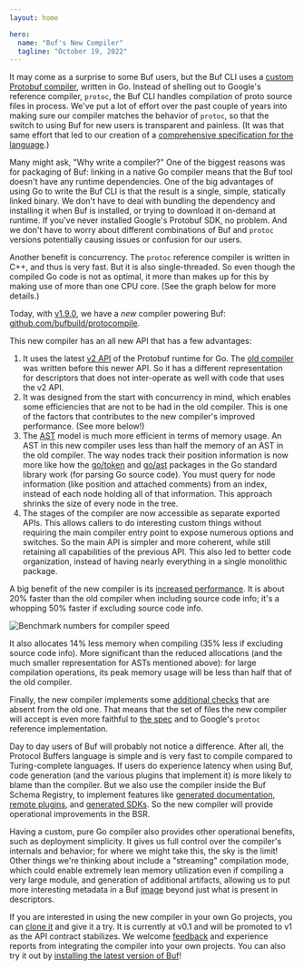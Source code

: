 ```yaml
---
layout: home

hero:
  name: "Buf's New Compiler"
  tagline: "October 19, 2022"
---
```


It may come as a surprise to some Buf users, but the Buf CLI uses a [custom Protobuf compiler](/docs/reference/internal-compiler/index.md), written in Go. Instead of shelling out to Google's reference compiler, `protoc`, the Buf CLI handles compilation of proto source files in process. We've put a lot of effort over the past couple of years into making sure our compiler matches the behavior of `protoc`, so that the switch to using Buf for new users is transparent and painless. (It was that same effort that led to our creation of a [comprehensive specification for the language](https://protobuf.com/docs/language-spec).)

Many might ask, "Why write a compiler?" One of the biggest reasons was for packaging of Buf: linking in a native Go compiler means that the Buf tool doesn't have any runtime dependencies. One of the big advantages of using Go to write the Buf CLI is that the result is a single, simple, statically linked binary. We don't have to deal with bundling the dependency and installing it when Buf is installed, or trying to download it on-demand at runtime. If you've never installed Google's Protobuf SDK, no problem. And we don't have to worry about different combinations of Buf and `protoc` versions potentially causing issues or confusion for our users.

Another benefit is concurrency. The `protoc` reference compiler is written in C++, and thus is very fast. But it is also single-threaded. So even though the compiled Go code is not as optimal, it more than makes up for this by making use of more than one CPU core. (See the graph below for more details.)

Today, with [v1.9.0](https://github.com/bufbuild/buf/releases/tag/v1.9.0), we have a _new_ compiler powering Buf: [github.com/bufbuild/protocompile](https://pkg.go.dev/github.com/bufbuild/protocompile@v0.1.0).

This new compiler has an all new API that has a few advantages:

1.  It uses the latest [v2 API](https://go.dev/blog/protobuf-apiv2) of the Protobuf runtime for Go. The [old compiler](https://pkg.go.dev/github.com/jhump/protoreflect@v1.13.0/desc/protoparse) was written before this newer API. So it has a different representation for descriptors that does not inter-operate as well with code that uses the v2 API.
2.  It was designed from the start with concurrency in mind, which enables some efficiencies that are not to be had in the old compiler. This is one of the factors that contributes to the new compiler's improved performance. (See more below!)
3.  The [AST](https://en.wikipedia.org/wiki/Abstract_syntax_tree) model is much more efficient in terms of memory usage. An AST in this new compiler uses less than half the memory of an AST in the old compiler. The way nodes track their position information is now more like how the [go/token](https://pkg.go.dev/go/token) and [go/ast](https://pkg.go.dev/go/ast) packages in the Go standard library work (for parsing Go source code). You must query for node information (like position and attached comments) from an index, instead of each node holding all of that information. This approach shrinks the size of every node in the tree.
4.  The stages of the compiler are now accessible as separate exported APIs. This allows callers to do interesting custom things without requiring the main compiler entry point to expose numerous options and switches. So the main API is simpler and more coherent, while still retaining all capabilities of the previous API. This also led to better code organization, instead of having nearly everything in a single monolithic package.

A big benefit of the new compiler is its [increased performance](https://github.com/bufbuild/protocompile/pull/64). It is about 20% faster than the old compiler when including source code info; it's a whopping 50% faster if excluding source code info.

![Benchmark numbers for compiler speed](https://cdn.prod.website-files.com/6723e92f5d187330e4da8144/6748b02c22370e881d26f0b2_compiler-perf-graph-TAAASL32.png)

It also allocates 14% less memory when compiling (35% less if excluding source code info). More significant than the reduced allocations (and the much smaller representation for ASTs mentioned above): for large compilation operations, its peak memory usage will be less than half that of the old compiler.

Finally, the new compiler implements some [additional checks](https://github.com/bufbuild/buf/blob/v1.9.0/CHANGELOG.md?plain=1#L16-L26) that are absent from the old one. That means that the set of files the new compiler will accept is even more faithful to [the spec](https://protobuf.com/docs/language-spec) and to Google's `protoc` reference implementation.

Day to day users of Buf will probably not notice a difference. After all, the Protocol Buffers language is simple and is very fast to compile compared to Turing-complete languages. If users do experience latency when using Buf, code generation (and the various plugins that implement it) is more likely to blame than the compiler. But we also use the compiler inside the Buf Schema Registry, to implement features like [generated documentation](/docs/bsr/documentation/overview/index.md), [remote plugins](/docs/bsr/remote-plugins/overview/index.md), and [generated SDKs](/docs/bsr/generated-sdks/overview/index.md). So the new compiler will provide operational improvements in the BSR.

Having a custom, pure Go compiler also provides other operational benefits, such as deployment simplicity. It gives us full control over the compiler's internals and behavior; for where we might take this, the sky is the limit! Other things we're thinking about include a "streaming" compilation mode, which could enable extremely lean memory utilization even if compiling a very large module, and generation of additional artifacts, allowing us to put more interesting metadata in a Buf [image](/docs/reference/images/index.md#what-are-buf-images) beyond just what is present in descriptors.

If you are interested in using the new compiler in your own Go projects, you can [clone it](https://github.com/bufbuild/protocompile/) and give it a try. It is currently at v0.1 and will be promoted to v1 as the API contract stabilizes. We welcome [feedback](https://github.com/bufbuild/protocompile/issues/new) and experience reports from integrating the compiler into your own projects. You can also try it out by [installing the latest version of Buf](/docs/cli/installation/index.md)!

‍
